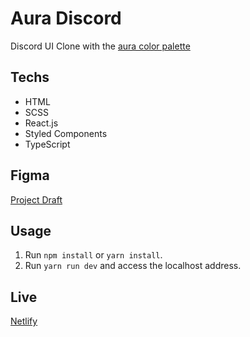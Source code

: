 # Aura Discord
Discord UI Clone with the <a href="https://github.com/daltonmenezes/aura-theme/tree/main/packages/color-palettes" target="_blank">aura color palette</a>

## Techs

- HTML
- SCSS
- React.js
- Styled Components
- TypeScript

## Figma
<a href=" https://www.figma.com/file/Ue2o5nnFeXAn9BXZpDUd5P/Discord-Clone?node-id=0%3A1&t=3syG5IiFSNnUZGqF-1" target="_blank">Project Draft</a>

## Usage

1. Run `npm install` or `yarn install`.<br />
2. Run `yarn run dev` and access the localhost address.<br />

## Live

<a href="https://aura-discord.netlify.app">Netlify</a>
